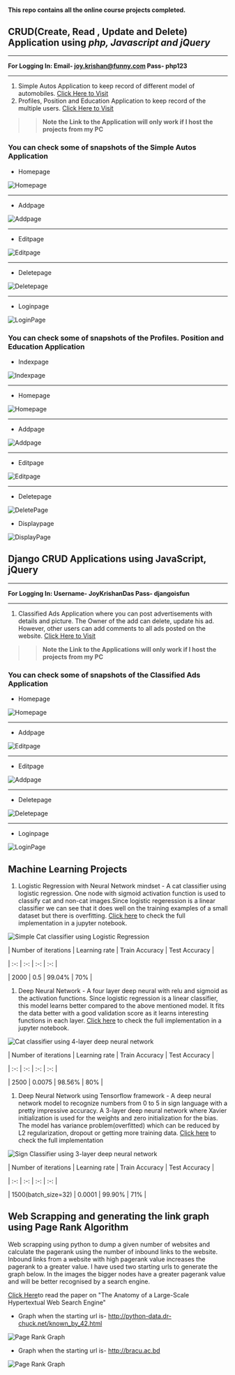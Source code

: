 #### **This repo contains all the online course projects completed.**



## CRUD(Create, Read , Update and Delete) Application using *php, Javascript and jQuery*
___
__For Logging In: Email- joy.krishan@funny.com Pass- php123__
___

1. Simple Autos Application to keep record of different model of automobiles. [Click Here to Visit]()
1. Profiles, Position and Education Application to keep record of the multiple users. [Click Here to Visit]()

>>**Note the Link to the Application will only work if I host the projects from my PC**


### You can check some of snapshots of the Simple Autos Application

* Homepage

![Homepage](https://github.com/JoyKrishan/Joy-s_Course_Projects/blob/master/PHP%20pictures/Autos_homepage.JPG)
___

* Addpage

![Addpage](https://github.com/JoyKrishan/Joy-s_Course_Projects/blob/master/PHP%20pictures/Autos_Addnew.JPG)
___

* Editpage

![Editpage](https://github.com/JoyKrishan/Joy-s_Course_Projects/blob/master/PHP%20pictures/Autos_editpage.JPG)
___

* Deletepage

![Deletepage](https://github.com/JoyKrishan/Joy-s_Course_Projects/blob/master/PHP%20pictures/Autos_deletepage.JPG)
___

* Loginpage 

![LoginPage](https://github.com/JoyKrishan/Joy-s_Course_Projects/blob/master/PHP%20pictures/Autos_Loginpage.JPG)

### You can check some of snapshots of the Profiles. Position and Education Application

* Indexpage

![Indexpage](https://github.com/JoyKrishan/Joy-s_Course_Projects/blob/master/PHP%20pictures/Profiles_IndexPage.JPG)
___

* Homepage

![Homepage](https://github.com/JoyKrishan/Joy-s_Course_Projects/blob/master/PHP%20pictures/Profiles_Homepage.JPG)
___

* Addpage

![Addpage](https://github.com/JoyKrishan/Joy-s_Course_Projects/blob/master/PHP%20pictures/Profiles_Addpage.JPG)
___

* Editpage

![Editpage](https://github.com/JoyKrishan/Joy-s_Course_Projects/blob/master/PHP%20pictures/Profiles_editpage.JPG)
___

* Deletepage 

![DeletePage](https://github.com/JoyKrishan/Autos-App-Using-PHP/blob/master/PHP%20pictures/Profiles_deletepage.JPG)

* Displaypage

![DisplayPage](https://github.com/JoyKrishan/Joy-s_Course_Projects/blob/master/PHP%20pictures/Profiles_displaypage.JPG)

## Django CRUD Applications using JavaScript, jQuery
___
__For Logging In: Username- JoyKrishanDas Pass- djangoisfun__
___
1. Classified Ads Application where you can post advertisements with details and picture. The Owner of the add can delete, update his ad. However, other users can add comments to all ads posted on the website. [Click Here to Visit]()


>> **Note the Link to the Applications will only work if I host the projects from my PC**


### You can check some of snapshots of the Classified Ads Application
* Homepage

![Homepage](https://github.com/JoyKrishan/Autos-App-Using-PHP/blob/master/Django%20Pictures/Homepage.JPG)
___

* Addpage

![Editpage](https://github.com/JoyKrishan/Autos-App-Using-PHP/blob/master/Django%20Pictures/Editpage.JPG)
___

* Editpage

![Addpage](https://github.com/JoyKrishan/Autos-App-Using-PHP/blob/master/Django%20Pictures/Capture.JPG)
___

* Deletepage

![Deletepage](https://github.com/JoyKrishan/Autos-App-Using-PHP/blob/master/Django%20Pictures/Deletepage.JPG)
___

* Loginpage 

![LoginPage](https://github.com/JoyKrishan/Autos-App-Using-PHP/blob/master/Django%20Pictures/Loginpage.JPG)


## Machine Learning Projects

1. Logistic Regression with Neural Network mindset - A cat classifier using logistic regression. One node with sigmoid activation function is used to classify cat and non-cat images.Since logistic regeression is a linear classifier we can see that it does well on the training examples of a small dataset but there is overfitting. [Click here](https://github.com/JoyKrishan/Joy-s_Course_Projects/blob/master/Machine%20Learning/Logistic%20Regression%20as%20a%20Neural%20Network/Logistic_Regression_with_a_Neural_Network_mindset_v6a.ipynb) to check the full implementation in a jupyter notebook.

![Simple Cat classifier using Logistic Regression](https://github.com/JoyKrishan/Joy-s_Course_Projects/blob/master/Deep%20Images/Cat_classifications_using_Logistic__regression.JPG)

| Number of iterations | Learning rate | Train Accuracy | Test Accuracy |

| :-: | :-: | :-: | :-: |

| 2000 | 0.5 | 99.04% | 70% |

1. Deep Neural Network - A four layer deep neural with relu and sigmoid as the activation functions. Since logistic regression is a linear classifier, this model learns better compared to the above mentioned model. It fits the data better with a good validation score as it learns interesting functions in each layer. [Click here](https://github.com/JoyKrishan/Joy-s_Course_Projects/blob/master/Machine%20Learning/Deep%20Neural%20Network%20Application_%20Image%20Classification/Deep%20Neural%20Network%20-%20Application%20v8.ipynb) to check the full implementation in a jupyter notebook.

![Cat classifier using 4-layer deep neural network](https://github.com/JoyKrishan/Joy-s_Course_Projects/blob/master/Deep%20Images/Cat_classification_using_NN.JPG)


| Number of iterations | Learning rate | Train Accuracy | Test Accuracy |

| :-: | :-: | :-: | :-: |

| 2500 | 0.0075 | 98.56% | 80% |

1. Deep Neural Network using Tensorflow framework - A deep neural network model to recognize numbers from 0 to 5 in sign language with a pretty impressive accuracy. A 3-layer deep neural network where Xavier initialization is used for the weights and zero initialization for the bias. The model has variance problem(overfitted) which can be reduced by 
L2 regularization, dropout or getting more training data. [Click here](https://github.com/JoyKrishan/Joy-s_Course_Projects/blob/master/Machine%20Learning/Deep%20Neural%20Network%20using%20Tensorflow/Tensorflow%20Tutorial%20v3a.ipynb) to  check the full implementation

![Sign Classifier using 3-layer deep neural network](https://github.com/JoyKrishan/Joy-s_Course_Projects/blob/master/Deep%20Images/Tensorflow.JPG)

| Number of iterations | Learning rate | Train Accuracy | Test Accuracy |

| :-: | :-: | :-: | :-: |

| 1500(batch_size=32) | 0.0001 | 99.90% | 71% |


## Web Scrapping and generating the link graph using Page Rank Algorithm

Web scrapping using python to dump a given number of websites and calculate the pagerank using the number of inbound links to the website. Inbound links from a website with high pagerank value increases the pagerank to a greater value. 
I have used two starting urls to generate the graph below. In the images the bigger nodes have a greater pagerank value and will be better recognised by a search engine.

[Click Here](https://github.com/JoyKrishan/Joy-s_Course_Projects/blob/master/Web%20Scrapping%20using%20Python/The%20Anatomy%20of%20a%20Search%20Engine.doc)to read the paper on "The Anatomy of a Large-Scale Hypertextual Web Search Engine"

* Graph when the starting url is- http://python-data.dr-chuck.net/known_by_42.html

![Page Rank Graph](https://github.com/JoyKrishan/Joy-s_Course_Projects/blob/master/Web%20Scrapping%20using%20Python/html_1.PNG)

* Graph when the starting url is- http://bracu.ac.bd

![Page Rank Graph](https://github.com/JoyKrishan/Joy-s_Course_Projects/blob/master/Web%20Scrapping%20using%20Python/html_2.PNG)
